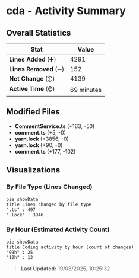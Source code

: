 # cda - Activity Summary 

## Overall Statistics

| Stat                   | Value                                                             |
| ---------------------- | ----------------------------------------------------------------- |
| **Lines Added** (➕)   | 4291                                          |
| **Lines Removed** (➖) | 152                                        |
| **Net Change** (↕)    | 4139                |
| **Active Time** (⌚)   | 69 minutes |


## Modified Files
- **CommentService.ts** (+163, -50)
- **comment.ts** (+5, -0)
- **yarn.lock** (+3856, -0)
- **yarn.lock** (+90, -0)
- **comment.ts** (+177, -102)

## Visualizations

### By File Type (Lines Changed)

```mermaid
pie showData
title Lines changed by file type
".ts" : 497
".lock" : 3946
```

### By Hour (Estimated Activity Count)

```mermaid
pie showData
title Coding activity by hour (count of changes)
"09h" : 25
"10h" : 13
```


> **Last Updated:** 19/08/2025, 10:25:32